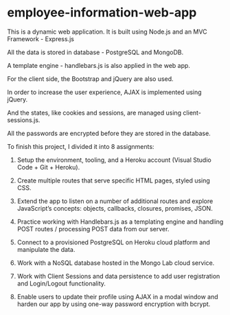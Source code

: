 # employee-information-web-app
This is a dynamic web application. It is built using Node.js and an MVC Framework - Express.js

All the data is stored in database - PostgreSQL and MongoDB.

A template engine - handlebars.js is also applied in the web app.

For the client side, the Bootstrap and jQuery are also used.

In order to increase the user experience, AJAX is implemented using jQuery.

And the states, like cookies and sessions, are managed using client-sessions.js.

All the passwords are encrypted before they are stored in the database.





To finish this project, I divided it into 8 assignments:

1. Setup the environment, tooling, and a Heroku account (Visual Studio Code + Git + Heroku).

2. Create multiple routes that serve specific HTML pages, styled using CSS.

3. Extend the app to listen on a number of additional routes and explore JavaScript’s concepts: objects, callbacks, closures, promises, JSON.

4. Practice working with Handlebars.js as a templating engine and handling POST routes / processing POST data from our server.

5. Connect to a provisioned PostgreSQL on Heroku cloud platform and manipulate the data.

6. Work with a NoSQL database hosted in the Mongo Lab cloud service.

7. Work with Client Sessions and data persistence to add user registration and Login/Logout functionality.

8. Enable users to update their profile using AJAX in a modal window and harden our app by using one-way password encryption with bcrypt.
